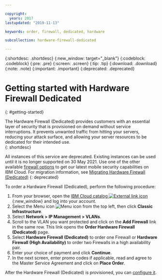 ```yaml
---

copyright:
  years: 2017
lastupdated: "2019-11-13"

keywords: order, firewall, dedicated, hardware

subcollection: hardware-firewall-dedicated

---
```


{:shortdesc: .shortdesc}
{:new_window: target="_blank"}
{:codeblock: .codeblock}
{:pre: .pre}
{:screen: .screen}
{:tip: .tip}
{:download: .download}
{:note: .note}
{:important: .important}
{:deprecated: .deprecated}

# Getting started with Hardware Firewall Dedicated
{: #getting-started}

The Hardware Firewall (Dedicated) provides customers with an essential layer of security that is provisioned on demand without service interruptions. It prevents unwanted traffic from hitting your servers, reducing your attack surface, and allowing your server resources to be dedicated for their intended use.  
{: shortdesc}

All instances of this service are deprecated. Existing instances can be used until it is no longer supported on 30 May 2021. Use one of the other available [firewall options](/docs/fortigate-10g?topic=fortigate-10g-exploring-firewalls#exploring-firewalls) to get our latest mobile security capabilities on IBM Cloud. For migration information, see [Migrating Hardware Firewall (Dedicated)](/docs/hardware-firewall-dedicated?topic=hardware-firewall-dedicated-migration-overview#migration-overview)
{: deprecated}

To order a Hardware Firewall (Dedicated), perform the following procedure:

1. From your browser, open the [IBM Cloud catalog ![External link icon](../../icons/launch-glyph.svg "External link icon")](https://cloud.ibm.com){:new_window} and log into your account.
2. Select the Menu icon ![Menu icon](../../icons/icon_hamburger.svg) from the top left, then click **Classic Infrastructure**.
3. Select **Network > IP Management > VLANs**.
4. Scroll to the VLAN you want protected and click on the **Add Firewall** link in the same row. This link opens the **Order Hardware Firewall (Dedicated)** page.
5. Select **Hardware Firewall (Dedicated)** to order one Firewall or **Hardware Firewall (High Availability)** to order two Firewalls in a high availability pair.
6. Enter your choice of payment and click **Continue**.
7. In the next screen, enter promo codes if applicable, read and agree to the Master Service Agreement and click on **Place Order**.

After the Hardware Firewall (Dedicated) is provisioned, you can [configure it](/docs/hardware-firewall-dedicated?topic=hardware-firewall-dedicated-configuring-the-hardware-firewall-dedicated-).
